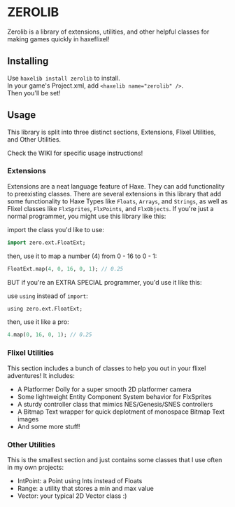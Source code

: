 # ZEROLIB

Zerolib is a library of extensions, utilities, and other helpful classes for making games quickly in haxeflixel!

## Installing
Use `haxelib install zerolib` to install.  
In your game's Project.xml, add `<haxelib name="zerolib" />`.  
Then you'll be set!

## Usage
This library is split into three distinct sections, Extensions, Flixel Utilities, and Other Utilities.

Check the WIKI for specific usage instructions!

### Extensions
Extensions are a neat language feature of Haxe. They can add functionality to preexisting classes. There are several extensions in this library that add some functionality to Haxe Types like `Floats`, `Arrays`, and `Strings`, as well as Flixel classes like `FlxSprites`, `FlxPoints`, and `FlxObjects`. If you're just a normal programmer, you might use this library like this:

import the class you'd like to use:
```haxe
import zero.ext.FloatExt;
```
then, use it to map a number (4) from 0 - 16 to 0 - 1:
```haxe
FloatExt.map(4, 0, 16, 0, 1); // 0.25
```

BUT if you're an EXTRA SPECIAL programmer, you'd use it like this:

use `using` instead of `import`:
```haxe
using zero.ext.FloatExt;
```
then, use it like a pro:
```haxe
4.map(0, 16, 0, 1); // 0.25
```

### Flixel Utilities
This section includes a bunch of classes to help you out in your flixel adventures! It includes:
- A Platformer Dolly for a super smooth 2D platformer camera
- Some lightweight Entity Component System behavior for FlxSprites
- A sturdy controller class that mimics NES/Genesis/SNES controllers
- A Bitmap Text wrapper for quick deplotment of monospace Bitmap Text images
- And some more stuff!

### Other Utilities
This is the smallest section and just contains some classes that I use often in my own projects:
- IntPoint: a Point using Ints instead of Floats
- Range: a utility that stores a min and max value
- Vector: your typical 2D Vector class :)
